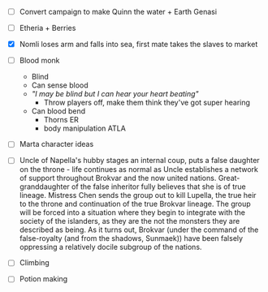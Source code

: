 - [ ] Convert campaign to make Quinn the water + Earth Genasi
- [ ] Etheria + Berries
- [x] Nomli loses arm and falls into sea, first mate takes the slaves to market
- [ ] Blood monk
	- Blind
	- Can sense blood 
	- *"I may be blind but I can hear your heart beating"*
		- Throw players off, make them think they've got super hearing
	- Can blood bend
		- Thorns ER
		- body manipulation ATLA
- [ ] Marta character ideas
- [ ] Uncle of Napella's hubby stages an internal coup, puts a false daughter on the throne - life continues as normal as Uncle establishes a network of support throughout Brokvar and the now united nations. Great-granddaughter of the false inheritor fully believes that she is of true lineage. Mistress Chen sends the group out to kill Lupella, the true heir to the throne and continuation of the true Brokvar lineage. The group will be forced into a situation where they begin to integrate with the society of the islanders, as they are the not the monsters they are described as being. As it turns out, Brokvar (under the command of the false-royalty (and from the shadows, Sunmaek)) have been falsely oppressing a relatively docile subgroup of the nations. 
- [ ] Climbing
- [ ] Potion making

